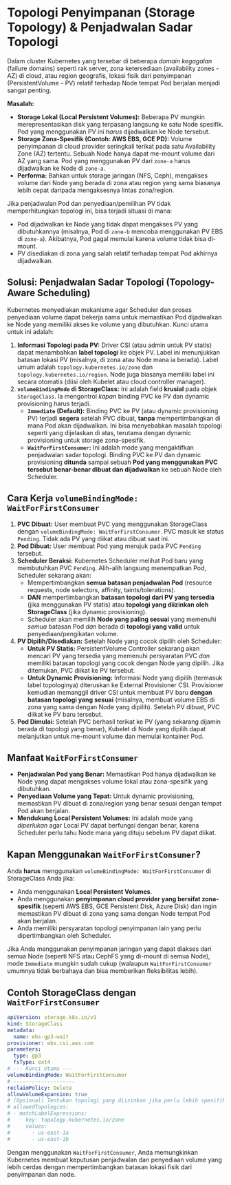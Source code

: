 # Topologi Penyimpanan (Storage Topology) & Penjadwalan Sadar Topologi

Dalam cluster Kubernetes yang tersebar di beberapa *domain kegagalan* (failure domains) seperti rak server, zona ketersediaan (availability zones - AZ) di cloud, atau region geografis, lokasi fisik dari penyimpanan (PersistentVolume - PV) relatif terhadap Node tempat Pod berjalan menjadi sangat penting.

**Masalah:**

*   **Storage Lokal (Local Persistent Volumes):** Beberapa PV mungkin merepresentasikan disk yang terpasang langsung ke satu Node spesifik. Pod yang menggunakan PV ini *harus* dijadwalkan ke Node tersebut.
*   **Storage Zona-Spesifik (Contoh: AWS EBS, GCE PD):** Volume penyimpanan di cloud provider seringkali terikat pada satu Availability Zone (AZ) tertentu. Sebuah Node hanya dapat me-mount volume dari AZ yang sama. Pod yang menggunakan PV dari `zone-a` harus dijadwalkan ke Node di `zone-a`.
*   **Performa:** Bahkan untuk storage jaringan (NFS, Ceph), mengakses volume dari Node yang berada di zona atau region yang sama biasanya lebih cepat daripada mengaksesnya lintas zona/region.

Jika penjadwalan Pod dan penyediaan/pemilihan PV tidak memperhitungkan topologi ini, bisa terjadi situasi di mana:

*   Pod dijadwalkan ke Node yang tidak dapat mengakses PV yang dibutuhkannya (misalnya, Pod di `zone-b` mencoba menggunakan PV EBS di `zone-a`). Akibatnya, Pod gagal memulai karena volume tidak bisa di-mount.
*   PV disediakan di zona yang salah relatif terhadap tempat Pod akhirnya dijadwalkan.

## Solusi: Penjadwalan Sadar Topologi (Topology-Aware Scheduling)

Kubernetes menyediakan mekanisme agar Scheduler dan proses penyediaan volume dapat bekerja sama untuk memastikan Pod dijadwalkan ke Node yang memiliki akses ke volume yang dibutuhkan. Kunci utama untuk ini adalah:

1.  **Informasi Topologi pada PV:** Driver CSI (atau admin untuk PV statis) dapat menambahkan **label topologi** ke objek PV. Label ini menunjukkan batasan lokasi PV (misalnya, di zona atau Node mana ia berada). Label umum adalah `topology.kubernetes.io/zone` dan `topology.kubernetes.io/region`. Node juga biasanya memiliki label ini secara otomatis (diisi oleh Kubelet atau cloud controller manager).
2.  **`volumeBindingMode` di StorageClass:** Ini adalah field **krusial** pada objek `StorageClass`. Ia mengontrol *kapan* binding PVC ke PV dan dynamic provisioning harus terjadi.
    *   **`Immediate` (Default):** Binding PVC ke PV (atau dynamic provisioning PV) terjadi **segera** setelah PVC dibuat, **tanpa** mempertimbangkan di mana Pod akan dijadwalkan. Ini bisa menyebabkan masalah topologi seperti yang dijelaskan di atas, terutama dengan dynamic provisioning untuk storage zona-spesifik.
    *   **`WaitForFirstConsumer`:** Ini adalah mode yang mengaktifkan penjadwalan sadar topologi. Binding PVC ke PV dan dynamic provisioning **ditunda** sampai sebuah **Pod yang menggunakan PVC tersebut benar-benar dibuat dan dijadwalkan** ke sebuah Node oleh Scheduler.

## Cara Kerja `volumeBindingMode: WaitForFirstConsumer`

1.  **PVC Dibuat:** User membuat PVC yang menggunakan StorageClass dengan `volumeBindingMode: WaitForFirstConsumer`. PVC masuk ke status `Pending`. Tidak ada PV yang diikat atau dibuat saat ini.
2.  **Pod Dibuat:** User membuat Pod yang merujuk pada PVC `Pending` tersebut.
3.  **Scheduler Beraksi:** Kubernetes Scheduler melihat Pod baru yang membutuhkan PVC `Pending`. Alih-alih langsung menempatkan Pod, Scheduler sekarang akan:
    *   Mempertimbangkan **semua batasan penjadwalan Pod** (resource requests, node selectors, affinity, taints/tolerations).
    *   **DAN** mempertimbangkan **batasan topologi dari PV yang tersedia** (jika menggunakan PV statis) atau **topologi yang diizinkan oleh StorageClass** (jika dynamic provisioning).
    *   Scheduler akan memilih **Node yang paling sesuai** yang memenuhi *semua* batasan Pod *dan* berada di **topologi yang valid** untuk penyediaan/pengikatan volume.
4.  **PV Dipilih/Disediakan:** Setelah Node yang cocok dipilih oleh Scheduler:
    *   **Untuk PV Statis:** PersistentVolume Controller sekarang akan mencari PV yang tersedia yang memenuhi persyaratan PVC *dan* memiliki batasan topologi yang cocok dengan Node yang dipilih. Jika ditemukan, PVC diikat ke PV tersebut.
    *   **Untuk Dynamic Provisioning:** Informasi Node yang dipilih (termasuk label topologinya) diteruskan ke External Provisioner CSI. Provisioner kemudian memanggil driver CSI untuk membuat PV baru **dengan batasan topologi yang sesuai** (misalnya, membuat volume EBS di zona yang sama dengan Node yang dipilih). Setelah PV dibuat, PVC diikat ke PV baru tersebut.
5.  **Pod Dimulai:** Setelah PVC berhasil terikat ke PV (yang sekarang dijamin berada di topologi yang benar), Kubelet di Node yang dipilih dapat melanjutkan untuk me-mount volume dan memulai kontainer Pod.

## Manfaat `WaitForFirstConsumer`

*   **Penjadwalan Pod yang Benar:** Memastikan Pod hanya dijadwalkan ke Node yang dapat mengakses volume lokal atau zona-spesifik yang dibutuhkan.
*   **Penyediaan Volume yang Tepat:** Untuk dynamic provisioning, memastikan PV dibuat di zona/region yang benar sesuai dengan tempat Pod akan berjalan.
*   **Mendukung Local Persistent Volumes:** Ini adalah mode yang *diperlukan* agar Local PV dapat berfungsi dengan benar, karena Scheduler perlu tahu Node mana yang dituju sebelum PV dapat diikat.

## Kapan Menggunakan `WaitForFirstConsumer`?

Anda **harus** menggunakan `volumeBindingMode: WaitForFirstConsumer` di StorageClass Anda jika:

*   Anda menggunakan **Local Persistent Volumes**.
*   Anda menggunakan **penyimpanan cloud provider yang bersifat zona-spesifik** (seperti AWS EBS, GCE Persistent Disk, Azure Disk) dan ingin memastikan PV dibuat di zona yang sama dengan Node tempat Pod akan berjalan.
*   Anda memiliki persyaratan topologi penyimpanan lain yang perlu dipertimbangkan oleh Scheduler.

Jika Anda menggunakan penyimpanan jaringan yang dapat diakses dari semua Node (seperti NFS atau CephFS yang di-mount di semua Node), mode `Immediate` mungkin sudah cukup (walaupun `WaitForFirstConsumer` umumnya tidak berbahaya dan bisa memberikan fleksibilitas lebih).

## Contoh StorageClass dengan `WaitForFirstConsumer`

```yaml
apiVersion: storage.k8s.io/v1
kind: StorageClass
metadata:
  name: ebs-gp3-wait
provisioner: ebs.csi.aws.com
parameters:
  type: gp3
  fsType: ext4
# --- Kunci Utama ---
volumeBindingMode: WaitForFirstConsumer
# --------------------
reclaimPolicy: Delete
allowVolumeExpansion: true
# (Opsional) Tentukan topologi yang diizinkan jika perlu lebih spesifik
# allowedTopologies:
# - matchLabelExpressions:
#   - key: topology.kubernetes.io/zone
#     values:
#       - us-east-1a
#       - us-east-1b
```

Dengan menggunakan `WaitForFirstConsumer`, Anda memungkinkan Kubernetes membuat keputusan penjadwalan dan penyediaan volume yang lebih cerdas dengan mempertimbangkan batasan lokasi fisik dari penyimpanan dan node.
